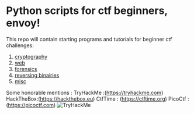 # Python scripts for ctf beginners, envoy! 

This repo will contain starting programs and tutorials for beginner ctf challenges:
1. [cryptography](crypto)
1. [web](web)
1. [forensics](forensics)
1. [reversing binairies](reversing)
1. [misc](misc)

Some honorable mentions :
TryHackMe :(https://tryhackme.com)
HackTheBox:(https://hackthebox.eu)
CtfTime :  (https://ctftime.org)
PicoCtf :  (https://picoctf.com)
<img src="https://tryhackme-badges.s3.amazonaws.com/SoufianeProton.png" alt="TryHackMe">
